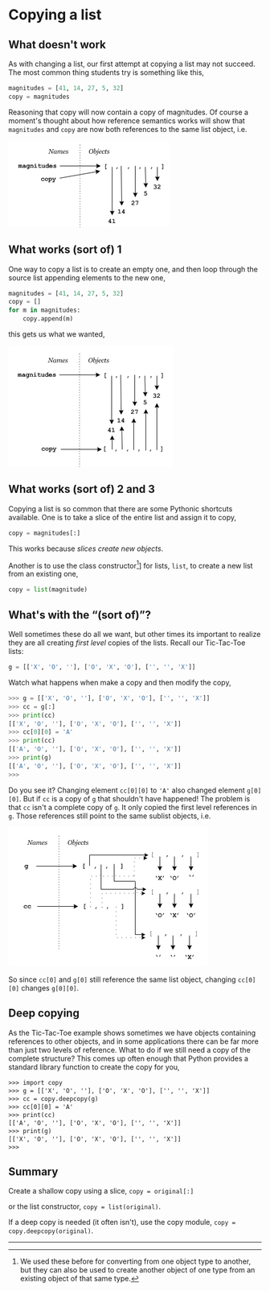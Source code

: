 # Copying a list

## What doesn't work

As with changing a list, our first attempt at copying a list may not succeed. The most common thing students try is something like this,

```python
magnitudes = [41, 14, 27, 5, 32]
copy = magnitudes
```

Reasoning that copy will now contain a copy of magnitudes. Of course a moment's thought about how reference semantics works will show that `magnitudes` and `copy` are now both references to the same list object, i.e.

![](19_CopyingAList_1.png)

## What works (sort of) 1

One way to copy a list is to create an empty one, and then loop through the source list appending elements to the new one,

```python
magnitudes = [41, 14, 27, 5, 32]
copy = []
for m in magnitudes:
    copy.append(m)
```

this gets us what we wanted,

![](19_CopyingAList_2.png)

## What works (sort of) 2 and 3

Copying a list is so common that there are some Pythonic shortcuts available. One is to take a slice of the entire list and assign it to copy,

```python
copy = magnitudes[:]
```

This works because _slices create new objects_.

Another is to use the class constructor[^*]] for lists, `list`, to create a new list from an existing one,

```python
copy = list(magnitude)
```

## What's with the “(sort of)”?

Well sometimes these do all we want, but other times its important to realize they are all creating _first level_ copies of the lists. Recall our Tic-Tac-Toe lists:

```python
g = [['X', 'O', ''], ['O', 'X', 'O'], ['', '', 'X']]
```

Watch what happens when make a copy and then modify the copy,

```python
>>> g = [['X', 'O', ''], ['O', 'X', 'O'], ['', '', 'X']]
>>> cc = g[:]
>>> print(cc)
[['X', 'O', ''], ['O', 'X', 'O'], ['', '', 'X']]
>>> cc[0][0] = 'A'
>>> print(cc)
[['A', 'O', ''], ['O', 'X', 'O'], ['', '', 'X']]
>>> print(g)
[['A', 'O', ''], ['O', 'X', 'O'], ['', '', 'X']]
>>>
```

Do you see it? Changing element `cc[0][0]` to `'A'` also changed element `g[0][0]`. But if `cc` is a copy of `g` that shouldn't have happened! The problem is that `cc` isn't a complete copy of `g`. It only copied the first level references in `g`. Those references still point to the same sublist objects, i.e.

![](19_CopyingAList_3.png)

So since `cc[0]` and `g[0]` still reference the same list object, changing `cc[0][0]` changes `g[0][0]`.

## Deep copying

As the Tic-Tac-Toe example shows sometimes we have objects containing references to other objects, and in some applications there can be far more than just two levels of reference. What to do if we still need a copy of the complete structure? This comes up often enough that Python provides a standard library function to create the copy for you,

```plaintext
>>> import copy
>>> g = [['X', 'O', ''], ['O', 'X', 'O'], ['', '', 'X']]
>>> cc = copy.deepcopy(g)
>>> cc[0][0] = 'A'
>>> print(cc)
[['A', 'O', ''], ['O', 'X', 'O'], ['', '', 'X']]
>>> print(g)
[['X', 'O', ''], ['O', 'X', 'O'], ['', '', 'X']]
>>>
```

## Summary

Create a shallow copy using a slice, `copy = original[:]`

or the list constructor, `copy = list(original)`.

If a deep copy is needed (it often isn't), use the copy
module, `copy = copy.deepcopy(original)`.

---

[^*]: We used these before for converting from one object type to another,
but they can also be used to create another object of one type from an
existing object of that same type.

